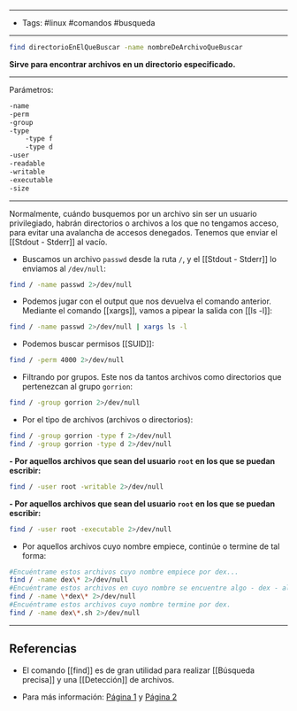 -------
- Tags: #linux #comandos #busqueda
------

```BASH
find directorioEnElQueBuscar -name nombreDeArchivoQueBuscar
```

**Sirve para encontrar archivos en un directorio especificado.**

-------

Parámetros:

```BASH
-name
-perm
-group
-type
	-type f
	-type d
-user
-readable
-writable
-executable
-size
```

------

Normalmente, cuándo busquemos por un archivo sin ser un usuario privilegiado, habrán directorios o archivos a los que no tengamos acceso, para evitar una avalancha de accesos denegados. Tenemos que enviar el [[Stdout - Stderr]] al vacío.

- Buscamos un archivo `passwd` desde la ruta `/`, y el [[Stdout - Stderr]] lo enviamos al `/dev/null`:

```BASH
find / -name passwd 2>/dev/null
```

- Podemos jugar con el output que nos devuelva el comando anterior. Mediante el comando [[xargs]], vamos a pipear la salida con [[ls -l]]:

```BASH
find / -name passwd 2>/dev/null | xargs ls -l
```

- Podemos buscar permisos [[SUID]]:

```BASH
find / -perm 4000 2>/dev/null
```

- Filtrando por grupos. Este nos da tantos archivos como directorios que pertenezcan al grupo `gorrion`:

```BASH
find / -group gorrion 2>/dev/null
```

- Por el tipo de archivos (archivos o directorios):

```BASH
find / -group gorrion -type f 2>/dev/null
find / -group gorrion -type d 2>/dev/null
```

**- Por aquellos archivos que sean del usuario `root` en los que se puedan escribir:**

```BASH
find / -user root -writable 2>/dev/null
```

**- Por aquellos archivos que sean del usuario `root` en los que se puedan escribir:**

```BASH
find / -user root -executable 2>/dev/null
```

- Por aquellos archivos cuyo nombre empiece, continúe o termine de tal forma:

```BASH
#Encuéntrame estos archivos cuyo nombre empiece por dex...
find / -name dex\* 2>/dev/null
#Encuéntrame estos archivos en cuyo nombre se encuentre algo - dex - algo.
find / -name \*dex\* 2>/dev/null
#Encuéntrame estos archivos cuyo nombre termine por dex.
find / -name dex\*.sh 2>/dev/null
```


---
## Referencias

- El comando [[find]] es de gran utilidad para realizar [[Búsqueda precisa]] y una [[Detección]] de archivos.

- Para más información: [Página 1](https://www.hostinger.es/tutoriales/como-usar-comando-find-locate-en-linux/) y [Página 2](https://www.ionos.es/digitalguide/servidores/configuracion/comando-linux-find/)